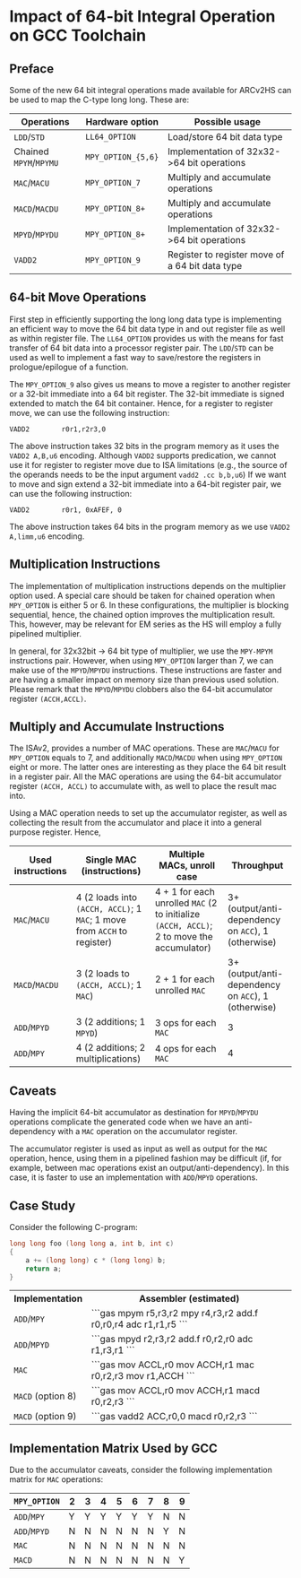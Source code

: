 # Impact of 64-bit Integral Operation on GCC Toolchain

## Preface

Some of the new 64 bit integral operations made available for ARCv2HS can be used
to map the C-type long long. These are:

| Operations             | Hardware option    | Possible usage                                  |
|------------------------|--------------------|-------------------------------------------------|
| `LDD`/`STD`            | `LL64_OPTION`      | Load/store 64 bit data type                     |
| Chained `MPYM`/`MPYMU` | `MPY_OPTION_{5,6}` | Implementation of 32x32->64 bit operations      |
| `MAC`/`MACU`           | `MPY_OPTION_7`     | Multiply and accumulate operations              |
| `MACD`/`MACDU`         | `MPY_OPTION_8+`    | Multiply and accumulate operations              |
| `MPYD`/`MPYDU`         | `MPY_OPTION_8+`    | Implementation of 32x32->64 bit operations      |
| `VADD2`                | `MPY_OPTION_9`     | Register to register move of a 64 bit data type |

## 64-bit Move Operations

First step in efficiently supporting the long long data type is implementing an efficient
way to move the 64 bit data type in and out register file as well as within register file. The
`LL64_OPTION` provides us with the means for fast transfer of 64 bit data into a processor register
pair. The `LDD`/`STD` can be used as well to implement a fast way to save/restore the registers in
prologue/epilogue of a function.

The `MPY_OPTION_9` also gives us means to move a register to another register or a 32-bit immediate
into a 64 bit register. The 32-bit immediate is signed extended to match the 64 bit container.
Hence, for a register to register move, we can use the following instruction:

```gas
VADD2        r0r1,r2r3,0
```

The above instruction takes 32 bits in the program memory as it uses the `VADD2 A,B,u6` encoding.
Although `VADD2` supports predication, we cannot use it for register to register move due to ISA
limitations (e.g., the source of the operands needs to be the input argument `vadd2 .cc b,b,u6`)
If we want to move and sign extend a 32-bit immediate into a 64-bit register pair, we can use
the following instruction:

```gas
VADD2        r0r1, 0xAFEF, 0
```

The above instruction takes 64 bits in the program memory as we use `VADD2 A,limm,u6` encoding.

## Multiplication Instructions

The implementation of multiplication instructions depends on the multiplier option used. A special
care should be taken for chained operation when `MPY_OPTION` is either 5 or 6. In these configurations,
the multiplier is blocking sequential, hence, the chained option improves the multiplication result.
This, however, may be relevant for EM series as the HS will employ a fully pipelined multiplier.

In general, for 32x32bit -> 64 bit type of multiplier, we use the `MPY-MPYM` instructions pair.
However, when using `MPY_OPTION` larger than 7, we can make use of the `MPYD`/`MPYDU` instructions. These
instructions are faster and are having a smaller impact on memory size than previous used solution.
Please remark that the `MPYD`/`MPYDU` clobbers also the 64-bit accumulator register `(ACCH,ACCL)`.

## Multiply and Accumulate Instructions

The ISAv2, provides a number of MAC operations. These are `MAC`/`MACU` for `MPY_OPTION` equals to 7,
and additionally `MACD`/`MACDU` when using `MPY_OPTION` eight or more. The latter ones are interesting
as they place the 64 bit result in a register pair. All the MAC operations are using the 64-bit
accumulator register `(ACCH, ACCL)` to accumulate with, as well to place the result mac into.

Using a MAC operation needs to set up the accumulator register, as well as collecting the result
from the accumulator and place it into a general purpose register. Hence,

| Used instructions | Single MAC (instructions)                                                | Multiple MACs, unroll case                                                                | Throughput                                          |
|-------------------|--------------------------------------------------------------------------|-------------------------------------------------------------------------------------------|-----------------------------------------------------|
| `MAC`/`MACU`      | 4 (2 loads into `(ACCH, ACCL)`; 1 `MAC`; 1 move from `ACCH` to register) | 4 + 1 for each unrolled `MAC` (2 to initialize `(ACCH, ACCL)`; 2 to move the accumulator) | 3+ (output/anti-dependency on `ACC`), 1 (otherwise) |
| `MACD`/`MACDU`    | 3 (2 loads to `(ACCH, ACCL)`; 1 `MAC`)                                   | 2 + 1 for each unrolled `MAC`                                                             | 3+ (output/anti-dependency on `ACC`), 1 (otherwise) |
| `ADD`/`MPYD`      | 3 (2 additions; 1 `MPYD`)                                                | 3 ops for each `MAC`                                                                      | 3                                                   |
| `ADD`/`MPY`       | 4 (2 additions; 2 multiplications)                                       | 4 ops for each `MAC`                                                                      | 4                                                   |

## Caveats

Having the implicit 64-bit accumulator as destination for `MPYD`/`MPYDU` operations complicate the
generated code when we have an anti-dependency with a `MAC` operation on the accumulator register.

The accumulator register is used as input as well as output for the `MAC` operation, hence, using
them in a pipelined fashion may be difficult (if, for example, between mac operations exist an
output/anti-dependency). In this case, it is faster to use an implementation with `ADD`/`MPYD` operations.

## Case Study

Consider the following C-program:

```c
long long foo (long long a, int b, int c)
{
    a += (long long) c * (long long) b;
    return a;
}
```

<table>
    <tr><th> Implementation </th><th> Assembler (estimated) </th></tr>
    <tr>
        <td><code>ADD</code>/<code>MPY</code></td>
        <td>
```gas
mpym   r5,r3,r2
mpy    r4,r3,r2
add.f  r0,r0,r4
adc    r1,r1,r5
```
        </td>
    </tr>
    <tr>
        <td><code>ADD</code>/<code>MPYD</code></td>
        <td>
```gas
mpyd   r2,r3,r2
add.f  r0,r2,r0
adc    r1,r3,r1
```
        </td>
    </tr>
    <tr>
        <td><code>MAC</code></td>
        <td>
```gas
mov    ACCL,r0
mov    ACCH,r1
mac    r0,r2,r3
mov    r1,ACCH
```
        </td>
    </tr>
    <tr>
        <td><code>MACD</code> (option 8)</td>
        <td>
```gas
mov    ACCL,r0
mov    ACCH,r1
macd   r0,r2,r3
```
        </td>
    </tr>
    <tr>
        <td><code>MACD</code> (option 9)</td>
        <td>
```gas
vadd2  ACC,r0,0
macd   r0,r2,r3
```
        </td>
    </tr>
</table>

## Implementation Matrix Used by GCC

Due to the accumulator caveats, consider the following implementation matrix for `MAC` operations:

| `MPY_OPTION` | 2 | 3 | 4 | 5 | 6 | 7 | 8 | 9 |
|--------------|---|---|---|---|---|---|---|---|
| `ADD`/`MPY`  | Y | Y | Y | Y | Y | Y | N | N |
| `ADD`/`MPYD` | N | N | N | N | N | N | Y | N |
| `MAC`        | N | N | N | N | N | N | N | N |
| `MACD`       | N | N | N | N | N | N | N | Y |
